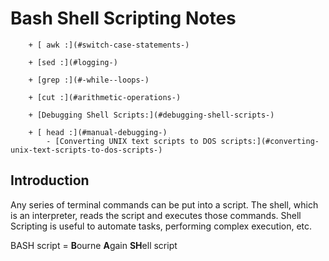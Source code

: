 # Bash Shell Scripting Notes

        + [ awk :](#switch-case-statements-)
	
        + [sed :](#logging-)

        + [grep :](#-while--loops-)

        + [cut :](#arithmetic-operations-)
	
        + [Debugging Shell Scripts:](#debugging-shell-scripts-)

        + [ head :](#manual-debugging-)
            - [Converting UNIX text scripts to DOS scripts:](#converting-unix-text-scripts-to-dos-scripts-)


## Introduction

Any series of terminal commands can be put into a script. The shell, which is an interpreter, reads the script and executes those commands. Shell Scripting is useful to automate tasks, performing complex execution, etc.

BASH script = **B**ourne **A**gain **SH**ell script

















